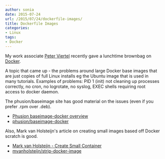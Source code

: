 ```yaml
---
author: sonia
date: 2015-07-24
url: /2015/07/24/dockerfile-images/
title: Dockerfile Images
categories:
- Linux
tags:
- Docker
---
```


My work associate [Peter
Viertel](https://www.linkedin.com/pub/peter-viertel/0/26b/3a8) recently gave a
lunchtime brownbag on [Docker](https://www.docker.com/).

<!--more-->

A topic that came up - the problems around large Docker base images that
are just copies of full Linux installs eg the Ubuntu image that is used
in many tutorials. Examples of problems: PID 1 (init) not cleaning up
processes correctly, no cron, no logrotate, no syslog, EXEC shells
requiring root access to docker daemon.

The phusion/baseimage site has good material on the issues (even if
you prefer .rpm over .deb).

* [Phusion baseimage-docker overview](https://phusion.github.io/baseimage-docker/)
* [phusion/baseimage-docker](https://github.com/phusion/baseimage-docker#readme)

Also, Mark van Holsteijn's article on creating small images based off
Docker scratch is good.

* [Mark van Holsteijn - Create Small Container](http://blog.xebia.com/2015/06/30/how-to-create-the-smallest-possible-docker-container-of-any-image/)
* [mvanholsteijn/strip-docker-image](https://github.com/mvanholsteijn/strip-docker-image)
